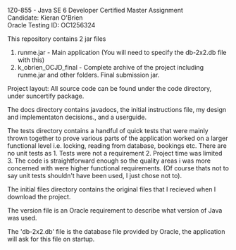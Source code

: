 1Z0-855 - Java SE 6 Developer Certified Master Assignment
<br>Candidate: Kieran O'Brien
<br>Oracle Testing ID: OC1256324

This repository contains 2 jar files
1) runme.jar            -   Main application (You will need to specify the db-2x2.db file with this)
2) k_obrien_OCJD_final  -   Complete archive of the project including runme.jar and other folders. Final submission jar.

Project layout:
All source code can be found under the code directory, under suncertify package.

The docs directory contains javadocs, the initial instructions file, my design and implementaton decisions., and a userguide.

The tests directory contains a handful of quick tests that were mainly thrown together to prove various parts of the application worked on a larger functional level i.e. locking, reading from database, bookings etc. There are no unit tests as 1. Tests were not a requirement 2. Project time was limited 3. The code is straightforward enough so the quality areas i was more concerned with were higher functional requirements. (Of course thats not to say unit tests shouldn't have been used, I just chose not to).

The initial files directory contains the original files that I recieved when I download the project.

The version file is an Oracle requirement to describe what version of Java was used.

The 'db-2x2.db' file is the database file provided by Oracle, the application will ask for this file on startup.
